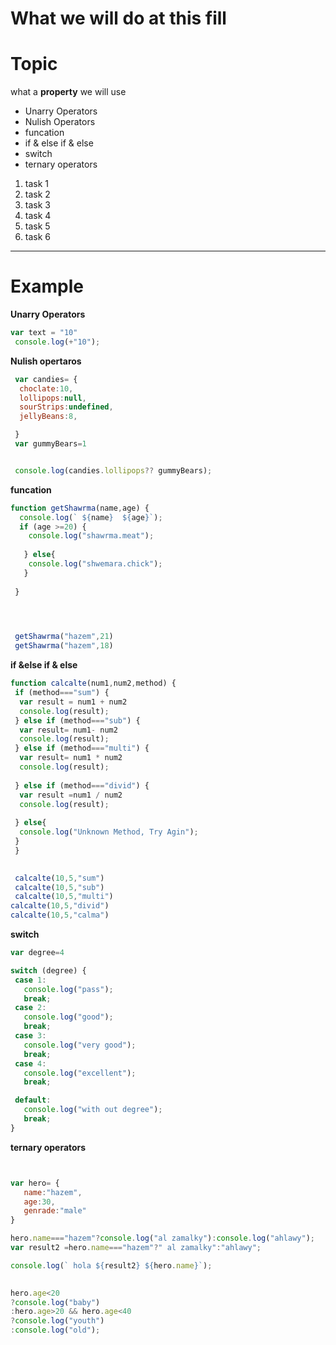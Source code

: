 # What we will do at this fill 
# Topic
what a **property** we will use 

* Unarry Operators
* Nulish Operators
* funcation
* if & else if & else
* switch
* ternary operators
1. task 1
2. task 2 
3. task 3
4. task 4
5. task 5
6. task 6
___

# Example
**Unarry Operators**
``` javascript
var text = "10"
 console.log(+"10");
```
**Nulish opertaros**
```javascript
 var candies= {
  choclate:10,
  lollipops:null,
  sourStrips:undefined,
  jellyBeans:8,

 }
 var gummyBears=1


 console.log(candies.lollipops?? gummyBears);


```


**funcation**
```javascript
function getShawrma(name,age) {
  console.log(` ${name}  ${age}`);
  if (age >=20) {
    console.log("shawrma.meat");
    
   } else{
    console.log("shwemara.chick");
   }  
  
 }

 


 getShawrma("hazem",21)
 getShawrma("hazem",18)


```

**if &else if & else**
```javascript
function calcalte(num1,num2,method) {
 if (method==="sum") {
  var result = num1 + num2
  console.log(result);
 } else if (method==="sub") {
  var result= num1- num2
  console.log(result);
 } else if (method==="multi") {
  var result= num1 * num2
  console.log(result);
  
 } else if (method==="divid") {
  var result =num1 / num2
  console.log(result);
  
 } else{
  console.log("Unknown Method, Try Agin");
 }
 }  
   

 calcalte(10,5,"sum")
 calcalte(10,5,"sub")
 calcalte(10,5,"multi")
calcalte(10,5,"divid")
calcalte(10,5,"calma")

 ```
 **switch**
 ```javascript
 var degree=4

switch (degree) {
  case 1:
    console.log("pass");
    break;
  case 2:
    console.log("good");
    break;
  case 3:
    console.log("very good");
    break;
  case 4:
    console.log("excellent");
    break;

  default:
    console.log("with out degree");
    break;  
}
 ```

 **ternary operators**
 ```javascript


var hero= {
    name:"hazem",
    age:30,
    genrade:"male"
}

hero.name==="hazem"?console.log("al zamalky"):console.log("ahlawy");
var result2 =hero.name==="hazem"?" al zamalky":"ahlawy";

console.log(` hola ${result2} ${hero.name}`);

    
 hero.age<20
 ?console.log("baby")
 :hero.age>20 && hero.age<40
 ?console.log("youth")
 :console.log("old");   

